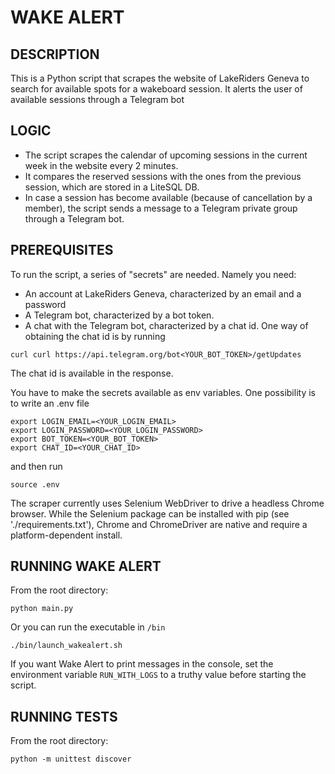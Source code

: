 # WAKE ALERT


## DESCRIPTION

This is a Python script that scrapes the website of LakeRiders Geneva to search for available spots for a wakeboard session. It alerts the user of available sessions through a Telegram bot

## LOGIC

* The script scrapes the calendar of upcoming sessions in the current week in the website every 2 minutes.
* It compares the reserved sessions with the ones from the previous session, which are stored in a LiteSQL DB.
* In case a session has become available (because of cancellation by a member), the script sends a message to a Telegram private group through a Telegram bot.

## PREREQUISITES

To run the script, a series of "secrets" are needed. Namely you need:
* An account at LakeRiders Geneva, characterized by an email and a password
* A Telegram bot, characterized by a bot token.
* A chat with the Telegram bot, characterized by a chat id. One way of obtaining the chat id is by running
```
curl curl https://api.telegram.org/bot<YOUR_BOT_TOKEN>/getUpdates
```
The chat id is available in the response.

You have to make the secrets available as env variables. One possibility is to write an .env file
```
export LOGIN_EMAIL=<YOUR_LOGIN_EMAIL>
export LOGIN_PASSWORD=<YOUR_LOGIN_PASSWORD>
export BOT_TOKEN=<YOUR_BOT_TOKEN>
export CHAT_ID=<YOUR_CHAT_ID>
```
and then run
```
source .env
```

The scraper currently uses Selenium WebDriver to drive a headless Chrome browser. While the Selenium package can be installed with pip (see './requirements.txt'), Chrome and ChromeDriver are native and require a platform-dependent install.

## RUNNING WAKE ALERT

From the root directory:
```
python main.py
```
Or you can run the executable in `/bin`
```
./bin/launch_wakealert.sh
```

If you want Wake Alert to print messages in the console, set the environment variable `RUN_WITH_LOGS` to a truthy value before starting the script.

## RUNNING TESTS

From the root directory:
```
python -m unittest discover
```
